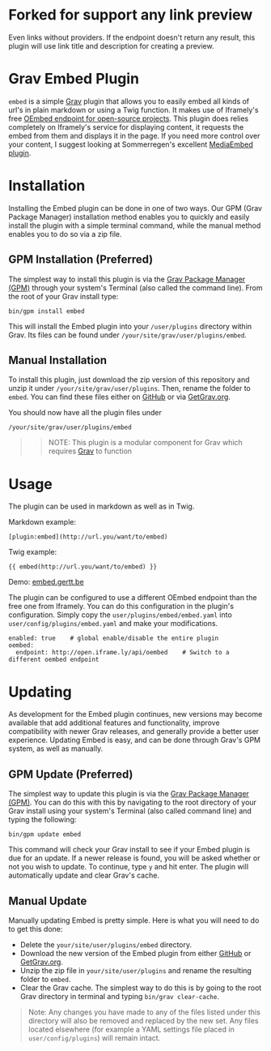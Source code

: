 # Forked for support any link preview

Even links without providers. If the endpoint doesn't return any result, this plugin will use link title and description for creating a preview.

# Grav Embed Plugin

`embed` is a simple [Grav](http://github.com/getgrav/grav) plugin that allows you to easily embed all kinds of url's in plain markdown or using a Twig function. It makes use of Iframely's free [OEmbed endpoint for open-source projects](http://oembedapi.com). This plugin does relies completely on Iframely's service for displaying content, it requests the embed from them and displays it in the page. If you need more control over your content, I suggest looking at Sommerregen's excellent [MediaEmbed plugin](https://github.com/Sommerregen/grav-plugin-mediaembed).

# Installation

Installing the Embed plugin can be done in one of two ways. Our GPM (Grav Package Manager) installation method enables you to quickly and easily install the plugin with a simple terminal command, while the manual method enables you to do so via a zip file.

## GPM Installation (Preferred)

The simplest way to install this plugin is via the [Grav Package Manager (GPM)](http://learn.getgrav.org/advanced/grav-gpm) through your system's Terminal (also called the command line).  From the root of your Grav install type:

    bin/gpm install embed

This will install the Embed plugin into your `/user/plugins` directory within Grav. Its files can be found under `/your/site/grav/user/plugins/embed`.

## Manual Installation

To install this plugin, just download the zip version of this repository and unzip it under `/your/site/grav/user/plugins`. Then, rename the folder to `embed`. You can find these files either on [GitHub](https://github.com/Gertt/grav-plugin-embed) or via [GetGrav.org](http://getgrav.org/downloads/plugins#extras).

You should now have all the plugin files under

    /your/site/grav/user/plugins/embed

>> NOTE: This plugin is a modular component for Grav which requires [Grav](http://github.com/getgrav/grav) to function

# Usage

The plugin can be used in markdown as well as in Twig.

Markdown example:

```
[plugin:embed](http://url.you/want/to/embed)
```

Twig example:

```
{{ embed(http://url.you/want/to/embed) }}
```

Demo: [embed.gertt.be](http://embed.gertt.be)

The plugin can be configured to use a different OEmbed endpoint than the free one from Iframely. You can do this configuration in the plugin's configuration.  Simply copy the `user/plugins/embed/embed.yaml` into `user/config/plugins/embed.yaml` and make your modifications.

```
enabled: true    # global enable/disable the entire plugin
oembed:
  endpoint: http://open.iframe.ly/api/oembed    # Switch to a different oembed endpoint
```

# Updating

As development for the Embed plugin continues, new versions may become available that add additional features and functionality, improve compatibility with newer Grav releases, and generally provide a better user experience. Updating Embed is easy, and can be done through Grav's GPM system, as well as manually.

## GPM Update (Preferred)

The simplest way to update this plugin is via the [Grav Package Manager (GPM)](http://learn.getgrav.org/advanced/grav-gpm). You can do this with this by navigating to the root directory of your Grav install using your system's Terminal (also called command line) and typing the following:

    bin/gpm update embed

This command will check your Grav install to see if your Embed plugin is due for an update. If a newer release is found, you will be asked whether or not you wish to update. To continue, type `y` and hit enter. The plugin will automatically update and clear Grav's cache.

## Manual Update

Manually updating Embed is pretty simple. Here is what you will need to do to get this done:

* Delete the `your/site/user/plugins/embed` directory.
* Download the new version of the Embed plugin from either [GitHub](https://github.com/Gertt/grav-plugin-embed) or [GetGrav.org](http://getgrav.org/downloads/plugins#extras).
* Unzip the zip file in `your/site/user/plugins` and rename the resulting folder to `embed`.
* Clear the Grav cache. The simplest way to do this is by going to the root Grav directory in terminal and typing `bin/grav clear-cache`.

> Note: Any changes you have made to any of the files listed under this directory will also be removed and replaced by the new set. Any files located elsewhere (for example a YAML settings file placed in `user/config/plugins`) will remain intact.
